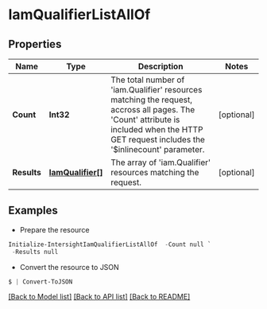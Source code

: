# IamQualifierListAllOf
## Properties

Name | Type | Description | Notes
------------ | ------------- | ------------- | -------------
**Count** | **Int32** | The total number of &#39;iam.Qualifier&#39; resources matching the request, accross all pages. The &#39;Count&#39; attribute is included when the HTTP GET request includes the &#39;$inlinecount&#39; parameter. | [optional] 
**Results** | [**IamQualifier[]**](IamQualifier.md) | The array of &#39;iam.Qualifier&#39; resources matching the request. | [optional] 

## Examples

- Prepare the resource
```powershell
Initialize-IntersightIamQualifierListAllOf  -Count null `
 -Results null
```

- Convert the resource to JSON
```powershell
$ | Convert-ToJSON
```

[[Back to Model list]](../README.md#documentation-for-models) [[Back to API list]](../README.md#documentation-for-api-endpoints) [[Back to README]](../README.md)

